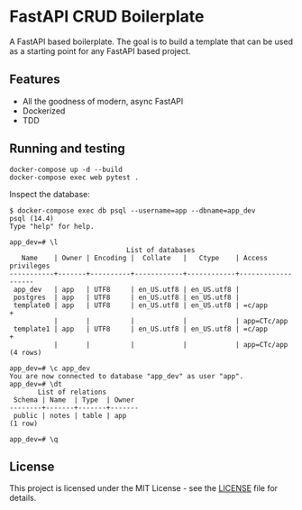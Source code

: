 # FastAPI CRUD Boilerplate

A FastAPI based boilerplate. The goal is to build a template that can be used as a starting point for any FastAPI based project.

## Features

- All the goodness of modern, async FastAPI
- Dockerized
- TDD

## Running and testing

```
docker-compose up -d --build
docker-compose exec web pytest .
```

Inspect the database:

```
$ docker-compose exec db psql --username=app --dbname=app_dev
psql (14.4)
Type "help" for help.

app_dev=# \l
                             List of databases
   Name    | Owner | Encoding |  Collate   |   Ctype    | Access privileges
-----------+-------+----------+------------+------------+-------------------
 app_dev   | app   | UTF8     | en_US.utf8 | en_US.utf8 |
 postgres  | app   | UTF8     | en_US.utf8 | en_US.utf8 |
 template0 | app   | UTF8     | en_US.utf8 | en_US.utf8 | =c/app           +
           |       |          |            |            | app=CTc/app
 template1 | app   | UTF8     | en_US.utf8 | en_US.utf8 | =c/app           +
           |       |          |            |            | app=CTc/app
(4 rows)

app_dev=# \c app_dev
You are now connected to database "app_dev" as user "app".
app_dev=# \dt
       List of relations
 Schema | Name  | Type  | Owner
--------+-------+-------+-------
 public | notes | table | app
(1 row)

app_dev=# \q
```

## License

This project is licensed under the MIT License - see the [LICENSE](LICENSE) file for details.
